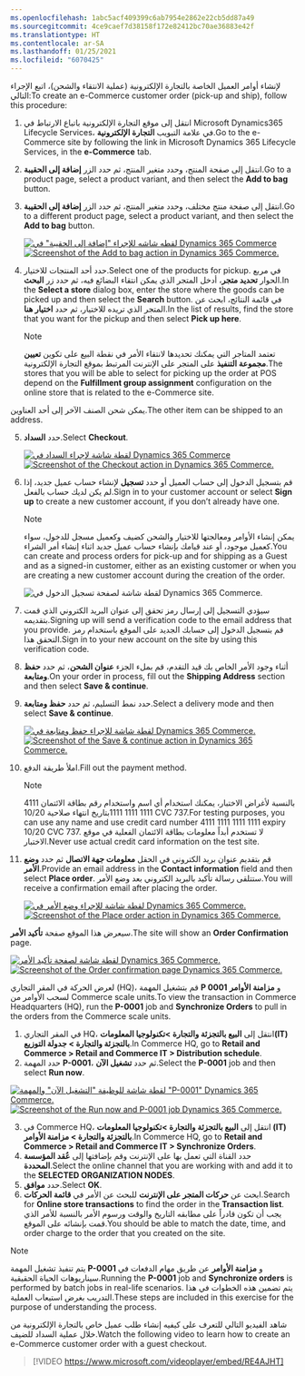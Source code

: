 ```yaml
---
ms.openlocfilehash: 1abc5acf409399c6ab7954e2862e22cb5dd87a49
ms.sourcegitcommit: 4ce9caef7d38158f172e82412bc70ae36883e42f
ms.translationtype: HT
ms.contentlocale: ar-SA
ms.lasthandoff: 01/25/2021
ms.locfileid: "6070425"
---
```

<span data-ttu-id="b5146-101">لإنشاء أوامر العميل الخاصة بالتجارة الإلكترونية (عملية الانتقاء والشحن)، اتبع الإجراء التالي:</span><span class="sxs-lookup"><span data-stu-id="b5146-101">To create an e-Commerce customer order (pick-up and ship), follow this procedure:</span></span>

1. <span data-ttu-id="b5146-102">انتقل إلى موقع التجارة الإلكترونية باتباع الارتباط في Microsoft Dynamics365 Lifecycle Services، في علامة التبويب **التجارة الإلكترونية**.</span><span class="sxs-lookup"><span data-stu-id="b5146-102">Go to the e-Commerce site by following the link in Microsoft Dynamics 365 Lifecycle Services, in the **e-Commerce** tab.</span></span>
2. <span data-ttu-id="b5146-103">انتقل إلى صفحة المنتج، وحدد متغير المنتج، ثم حدد الزر **إضافة إلى الحقيبة**.</span><span class="sxs-lookup"><span data-stu-id="b5146-103">Go to a product page, select a product variant, and then select the **Add to bag** button.</span></span> 
3. <span data-ttu-id="b5146-104">انتقل إلى صفحة منتج مختلف، وحدد متغير المنتج، ثم حدد الزر **إضافة إلى الحقيبة**.</span><span class="sxs-lookup"><span data-stu-id="b5146-104">Go to a different product page, select a product variant, and then select the **Add to bag** button.</span></span>

    <span data-ttu-id="b5146-105">[![لقطه شاشه للإجراء "إضافة إلى الحقيبة" في Dynamics 365 Commerce](../media/add-to-bag-ss.jpg)](../media/add-to-bag-ss.jpg#lightbox)</span><span class="sxs-lookup"><span data-stu-id="b5146-105">[ ![Screenshot of the Add to bag action in Dynamics 365 Commerce.](../media/add-to-bag-ss.jpg) ](../media/add-to-bag-ss.jpg#lightbox)</span></span>
    
4. <span data-ttu-id="b5146-106">حدد أحد المنتجات للاختيار.</span><span class="sxs-lookup"><span data-stu-id="b5146-106">Select one of the products for pickup.</span></span> <span data-ttu-id="b5146-107">في مربع الحوار **تحديد متجر**، أدخل المتجر الذي يمكن انتقاء البضائع فيه، ثم حدد زر **البحث**.</span><span class="sxs-lookup"><span data-stu-id="b5146-107">In the **Select a store** dialog box, enter the store where the goods can be picked up and then select the **Search** button.</span></span> <span data-ttu-id="b5146-108">في قائمة النتائج، ابحث عن المتجر الذي تريده للاختيار، ثم حدد **اختيار هنا**.</span><span class="sxs-lookup"><span data-stu-id="b5146-108">In the list of results, find the store that you want for the pickup and then select **Pick up here**.</span></span>

    > [!NOTE]
    > <span data-ttu-id="b5146-109">تعتمد المتاجر التي يمكنك تحديدها لانتقاء الأمر في نقطة البيع على تكوين **تعيين مجموعة التنفيذ** على المتجر على الإنترنت المرتبط بموقع التجارة الإلكترونية.</span><span class="sxs-lookup"><span data-stu-id="b5146-109">The stores that you will be able to select for picking up the order at POS depend on the **Fulfillment group assignment** configuration on the online store that is related to the e-Commerce site.</span></span> 
 
<span data-ttu-id="b5146-110">يمكن شحن الصنف الآخر إلى أحد العناوين.</span><span class="sxs-lookup"><span data-stu-id="b5146-110">The other item can be shipped to an address.</span></span>

5. <span data-ttu-id="b5146-111">حدد **السداد**.</span><span class="sxs-lookup"><span data-stu-id="b5146-111">Select **Checkout**.</span></span>

    <span data-ttu-id="b5146-112">[![لقطة شاشة لإجراء السداد في Dynamics 365 Commerce](../media/checkout-ss.jpg)](../media/checkout-ss.jpg#lightbox)</span><span class="sxs-lookup"><span data-stu-id="b5146-112">[ ![Screenshot of the Checkout action in Dynamics 365 Commerce.](../media/checkout-ss.jpg) ](../media/checkout-ss.jpg#lightbox)</span></span>
    
6. <span data-ttu-id="b5146-113">قم بتسجيل الدخول إلى حساب العميل أو حدد **تسجيل** لإنشاء حساب عميل جديد، إذا لم يكن لديك حساب بالفعل.</span><span class="sxs-lookup"><span data-stu-id="b5146-113">Sign in to your customer account or select **Sign up** to create a new customer account, if you don’t already have one.</span></span> 

    > [!NOTE]
    > <span data-ttu-id="b5146-114">يمكن إنشاء الأوامر ومعالجتها للاختيار والشحن كضيف وكعميل مسجل للدخول، سواء كعميل موجود، أو عند قيامك بإنشاء حساب عميل جديد اثناء إنشاء أمر الشراء.</span><span class="sxs-lookup"><span data-stu-id="b5146-114">You can create and process orders for pick-up and for shipping as a Guest and as a signed-in customer, either as an existing customer or when you are creating a new customer account during the creation of the order.</span></span>
    
    ![لقطة شاشة لصفحة تسجيل الدخول في Dynamics 365 Commerce.](../media/sign-in-ss.jpg) 
    
7. <span data-ttu-id="b5146-116">سيؤدي التسجيل إلى إرسال رمز تحقق إلى عنوان البريد الكتروني الذي قمت بتقديمه.</span><span class="sxs-lookup"><span data-stu-id="b5146-116">Signing up will send a verification code to the email address that you provide.</span></span> <span data-ttu-id="b5146-117">قم بتسجيل الدخول إلى حسابك الجديد على الموقع باستخدام رمز التحقق هذا.</span><span class="sxs-lookup"><span data-stu-id="b5146-117">Sign in to your new account on the site by using this verification code.</span></span> 
8. <span data-ttu-id="b5146-118">أثناء وجود الأمر الخاص بك قيد التقدم، قم بملء الجزء **عنوان الشحن**، ثم حدد **حفظ ومتابعة**.</span><span class="sxs-lookup"><span data-stu-id="b5146-118">On your order in process, fill out the **Shipping Address** section and then select **Save & continue**.</span></span>
9. <span data-ttu-id="b5146-119">حدد نمط التسليم، ثم حدد **حفظ ومتابعة**.</span><span class="sxs-lookup"><span data-stu-id="b5146-119">Select a delivery mode and then select **Save & continue**.</span></span>

    <span data-ttu-id="b5146-120">[ ![لقطة شاشة للإجراء حفظ ومتابعة في Dynamics 365 Commerce.](../media/save-continue-ss.jpg) ](../media/save-continue-ss.jpg#lightbox)</span><span class="sxs-lookup"><span data-stu-id="b5146-120">[ ![Screenshot of the Save & continue action in Dynamics 365 Commerce.](../media/save-continue-ss.jpg) ](../media/save-continue-ss.jpg#lightbox)</span></span>
    
10. <span data-ttu-id="b5146-121">املأ طريقة الدفع.</span><span class="sxs-lookup"><span data-stu-id="b5146-121">Fill out the payment method.</span></span> 

    > [!NOTE]
    > <span data-ttu-id="b5146-122">بالنسبة لأغراض الاختبار، يمكنك استخدام أي اسم واستخدام رقم بطاقة الائتمان 4111 1111 1111 1111بتاريخ انتهاء صلاحية 10/20 CVC 737.</span><span class="sxs-lookup"><span data-stu-id="b5146-122">For testing purposes, you can use any name and use credit card number 4111 1111 1111 1111 expiry 10/20 CVC 737.</span></span>
    > <span data-ttu-id="b5146-123">لا تستخدم أبداً معلومات بطاقة الائتمان الفعلية في موقع الاختبار.</span><span class="sxs-lookup"><span data-stu-id="b5146-123">Never use actual credit card information on the test site.</span></span>
    
11. <span data-ttu-id="b5146-124">قم بتقديم عنوان بريد الكتروني في الحقل **معلومات جهة الاتصال** ثم حدد **وضع الأمر**.</span><span class="sxs-lookup"><span data-stu-id="b5146-124">Provide an email address in the **Contact information** field and then select **Place order**.</span></span> <span data-ttu-id="b5146-125">ستتلقى رسالة تأكيد بالبريد الكتروني بعد وضع الأمر.</span><span class="sxs-lookup"><span data-stu-id="b5146-125">You will receive a confirmation email after placing the order.</span></span>

    <span data-ttu-id="b5146-126">[ ![لقطة شاشة للإجراء وضع الأمر في Dynamics 365 Commerce.](../media/place-order-ss.jpg) ](../media/place-order-ss.jpg#lightbox)</span><span class="sxs-lookup"><span data-stu-id="b5146-126">[ ![Screenshot of the Place order action in Dynamics 365 Commerce.](../media/place-order-ss.jpg) ](../media/place-order-ss.jpg#lightbox)</span></span>
    
<span data-ttu-id="b5146-127">سيعرض هذا الموقع صفحة **تأكيد الأمر**.</span><span class="sxs-lookup"><span data-stu-id="b5146-127">The site will show an **Order Confirmation** page.</span></span>

 <span data-ttu-id="b5146-128">[ ![لقطة شاشة لصفحة تأكيد الأمر Dynamics 365 Commerce.](../media/order-confirmation-ss.jpg) ](../media/order-confirmation-ss.jpg#lightbox)</span><span class="sxs-lookup"><span data-stu-id="b5146-128">[ ![Screenshot of the Order confirmation page Dynamics 365 Commerce.](../media/order-confirmation-ss.jpg) ](../media/order-confirmation-ss.jpg#lightbox)</span></span> 

<span data-ttu-id="b5146-129">لعرض الحركة في المقر التجاري (‏HQ)، قم بتشغيل المهمة **P 0001** و **مزامنة الأوامر** لسحب الأوامر من Commerce scale units.</span><span class="sxs-lookup"><span data-stu-id="b5146-129">To view the transaction in Commerce Headquarters (HQ), run the **P-0001** job and **Synchronize Orders** to pull in the orders from the Commerce scale units.</span></span>

1. <span data-ttu-id="b5146-130">في المقر التجاري HQ، انتقل إلى **البيع بالتجزئة والتجارة >تكنولوجيا المعلومات(IT) بالتجزئة والتجارة > جدولة التوزيع**.</span><span class="sxs-lookup"><span data-stu-id="b5146-130">In Commerce HQ, go to **Retail and Commerce > Retail and Commerce IT > Distribution schedule**.</span></span>
2. <span data-ttu-id="b5146-131">حدد المهمة **P-0001**، ثم حدد **تشغيل الآن**.</span><span class="sxs-lookup"><span data-stu-id="b5146-131">Select the **P-0001** job and then select **Run now**.</span></span>

 <span data-ttu-id="b5146-132">[![لقطة شاشة للوظيفة "التشغيل الآن" والمهمة "P-0001" Dynamics 365 Commerce. ](../media/run-now-job-ss.jpg)](../media/run-now-job-ss.jpg#lightbox)</span><span class="sxs-lookup"><span data-stu-id="b5146-132">[ ![Screenshot of the Run now and P-0001 job Dynamics 365 Commerce.](../media/run-now-job-ss.jpg) ](../media/run-now-job-ss.jpg#lightbox)</span></span>
 
3. <span data-ttu-id="b5146-133">في Commerce HQ، انتقل إلى **البيع بالتجزئة والتجارة >تكنولوجيا المعلومات (IT) بالتجزئة والتجارة > مزامنة الأوامر**.</span><span class="sxs-lookup"><span data-stu-id="b5146-133">In Commerce HQ, go to **Retail and Commerce > Retail and Commerce IT > Synchronize Orders**.</span></span>
4. <span data-ttu-id="b5146-134">حدد القناة التي تعمل بها على الإنترنت وقم بإضافتها إلى **عُقد المؤسسة المحددة**.</span><span class="sxs-lookup"><span data-stu-id="b5146-134">Select the online channel that you are working with and add it to the **SELECTED ORGANIZATION NODES**.</span></span>
5. <span data-ttu-id="b5146-135">حدد **موافق**.</span><span class="sxs-lookup"><span data-stu-id="b5146-135">Select **OK**.</span></span>
6. <span data-ttu-id="b5146-136">ابحث عن **حركات المتجر على الإنترنت** للبحث عن الأمر في **قائمة الحركات**.</span><span class="sxs-lookup"><span data-stu-id="b5146-136">Search for **Online store transactions** to find the order in the **Transaction list**.</span></span> <span data-ttu-id="b5146-137">يجب أن تكون قادراً على مطابقه التاريخ والوقت ورسوم الأمر بالنسبة للأمر الذي قمت بإنشائه على الموقع.</span><span class="sxs-lookup"><span data-stu-id="b5146-137">You should be able to match the date, time, and order charge to the order that you created on the site.</span></span>

> [!NOTE]
> <span data-ttu-id="b5146-138">يتم تنفيذ تشغيل المهمة **P-0001** و **مزامنة الأوامر** عن طريق مهام الدفعات في سيناريوهات الحياة الحقيقية.</span><span class="sxs-lookup"><span data-stu-id="b5146-138">Running the **P-0001** job and **Synchronize orders** is performed by batch jobs in real-life scenarios.</span></span> <span data-ttu-id="b5146-139">يتم تضمين هذه الخطوات في هذا التدريب بغرض استيعاب العملية.</span><span class="sxs-lookup"><span data-stu-id="b5146-139">These steps are included in this exercise for the purpose of understanding the process.</span></span>

<span data-ttu-id="b5146-140">شاهد الفيديو التالي للتعرف على كيفيه إنشاء طلب عميل خاص بالتجارة الإلكترونية من خلال عملية السداد للضيف.</span><span class="sxs-lookup"><span data-stu-id="b5146-140">Watch the following video to learn how to create an e-Commerce customer order with a guest checkout.</span></span> 

 > [!VIDEO https://www.microsoft.com/videoplayer/embed/RE4AJHT] 


